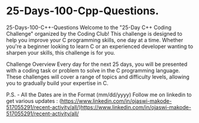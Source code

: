# 25-Days-100-Cpp-Questions.
25-Days-100-C++-Questions
Welcome to the "25-Day C++ Coding Challenge" organized by the Coding Club! This challenge is designed to help you improve your C programming skills, one day at a time. Whether you're a beginner looking to learn C or an experienced developer wanting to sharpen your skills, this challenge is for you.

Challenge Overview Every day for the next 25 days, you will be presented with a coding task or problem to solve in the C programming language. These challenges will cover a range of topics and difficulty levels, allowing you to gradually build your expertise in C.

P.S. - All the Dates are in the Format (mm/dd/yyyy) Follow me on linkedin to get various updates : (https://www.linkedin.com/in/ojaswi-makode-517055291/recent-activity/all/)https://www.linkedin.com/in/ojaswi-makode-517055291/recent-activity/all/
